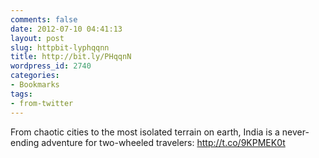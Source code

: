 ```yaml
---
comments: false
date: 2012-07-10 04:41:13
layout: post
slug: httpbit-lyphqqnn
title: http://bit.ly/PHqqnN
wordpress_id: 2740
categories:
- Bookmarks
tags:
- from-twitter
---
```


From chaotic cities to the most isolated terrain on earth, India is a never-ending adventure for two-wheeled travelers: http://t.co/9KPMEK0t
